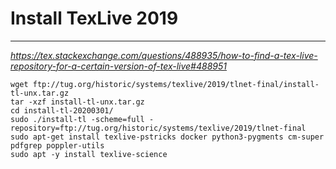 # Install TexLive 2019
---------------------- 

*https://tex.stackexchange.com/questions/488935/how-to-find-a-tex-live-repository-for-a-certain-version-of-tex-live#488951*

```
wget ftp://tug.org/historic/systems/texlive/2019/tlnet-final/install-tl-unx.tar.gz
tar -xzf install-tl-unx.tar.gz
cd install-tl-20200301/
sudo ./install-tl -scheme=full -repository=ftp://tug.org/historic/systems/texlive/2019/tlnet-final                    
sudo apt-get install texlive-pstricks docker python3-pygments cm-super pdfgrep poppler-utils
sudo apt -y install texlive-science
```
